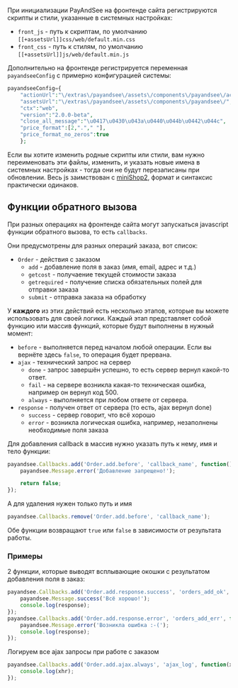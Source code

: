 При инициализации PayAndSee на фронтенде сайта регистрируются скрипты и стили, указанные в системных настройках:

* `front_js` - путь к скриптам, по умолчанию `[[+assetsUrl]]css/web/default.min.css`
* `front_css` - путь к стилям, по умолчанию `[[+assetsUrl]]js/web/default.min.js`

Дополнительно на фронтенде регистрируется переменная `payandseeConfig` с примерно конфигурацией системы:

```php
payandseeConfig={
    "actionUrl":"\/extras\/payandsee\/assets\/components\/payandsee\/action.php",
    "assetsUrl":"\/extras\/payandsee\/assets\/components\/payandsee\/",
    "ctx":"web",
    "version":"2.0.0-beta",
    "close_all_message":"\u0417\u0430\u043a\u0440\u044b\u0442\u044c",
    "price_format":[2,"."," "],
    "price_format_no_zeros":true
    };
```

Если вы хотите изменить родные скрипты или стили, вам нужно переименовать эти файлы, изменить, и указать новые имена в системных настройках - тогда они не будут перезаписаны при обновлении.
Весь js заимствован с [miniShop2][01020302], формат и синтаксис практически одинаков.

## Функции обратного вызова

При разных операциях на фронтенде сайта могут запускаться javascript функции обратного вызова, то есть `callbacks`.

Они предусмотрены для разных операций заказа, вот список:

* `Order` - действия с заказом
  * `add` - добавление поля в заказ (имя, email, адрес и т.д.)
  * `getcost` - получаение текущей стоимости заказа
  * `getrequired` - получение списка обязательных полей для отправки заказа
  * `submit` - отправка заказа на обработку

У **каждого** из этих действий есть несколько этапов, которые вы можете использовать для своей логики.
Каждый этап представляет собой функцию или массив функций, которые будут выполнены в нужный момент:

* `before` - выполняется перед началом любой операции. Если вы вернёте здесь `false`, то операция будет прервана.
* `ajax` - технический запрос на сервер
  * `done` - запрос завершён успешно, то есть сервер вернул какой-то ответ.
  * `fail` - на сервере возникла какая-то техническая ошибка, например он вернул код 500.
  * `always` - выполняется при любом ответе от сервера.
* `response` - получен ответ от сервера (то есть, ajax вернул done)
  * `success` - сервер говорит, что всё хорошо
  * `error` - возникла логическая ошибка, например, незаполнены необходимые поля заказа

Для добавления callback в массив нужно указать путь к нему, имя и тело функции:

```javascript
payandsee.Callbacks.add('Order.add.before', 'callback_name', function() {
    payandsee.Message.error('Добавление запрещено!');

    return false;
});
```

А для удаления нужен только путь и имя

```javascript
payandsee.Callbacks.remove('Order.add.before', 'callback_name');
```

Обе функции возвращают `true` или `false` в зависимости от результата работы.

### Примеры

2 функции, которые выводят всплывающие окошки с результатом добавления поля в заказ:

```javascript
payandsee.Callbacks.add('Order.add.response.success', 'orders_add_ok', function(response) {
    payandsee.Message.success('Всё хорошо!');
    console.log(response);
});
payandsee.Callbacks.add('Order.add.response.error', 'orders_add_err', function(response) {
    payandsee.Message.error('Возникла ошибка :-(');
    console.log(response);
});
```

Логируем все ajax запросы при работе с заказом

```javascript
payandsee.Callbacks.add('Order.add.ajax.always', 'ajax_log', function(xhr) {
    console.log(xhr);
});
```

[0104]: /components/01_pdoTools/04_Общие_параметры.md
[0101]: /components/01_pdoTools/
[010103]: /components/01_pdoTools/03_Парсер.md
[010101]: /components/01_pdoTools/01_Сниппеты/01_pdoResources.md
[01020205]: /components/02_miniShop2/02_Сниппеты/05_msGetOrder.md
[01020104]: /components/02_miniShop2/01_Интерфейс/04_Настройки.md
[01020302]: /components/02_miniShop2/03_Разработка/02_Скрипты_и_стили.md
[001]: https://github.com/fenom-template/fenom/blob/master/docs/ru/tags/extends.md
